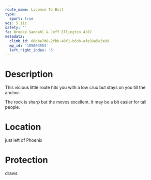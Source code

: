 ```yaml
---
route_name: License To Bolt
type:
  sport: true
yds: 5.11c
safety: ''
fa: Brooke Sandahl & Jeff Ellington 4/87
metadata:
  climb_id: 66dba7d8-2fbb-46f1-b6db-afe98a5a3e08
  mp_id: '105803553'
  left_right_index: '5'
---
```

# Description
This vicious little route hits you with a low crux but stays on you till the anchor.

The rock is sharp but the moves excellent. It may be a bit easier for tall people.

# Location
just left of Phoenix

# Protection
draws
